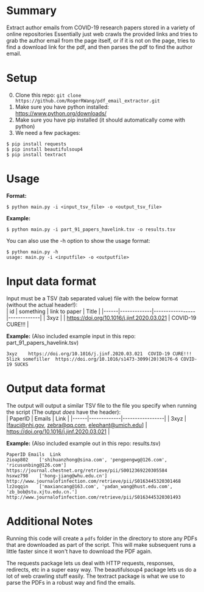 # Summary
Extract author emails from COVID-19 research papers stored in a variety of online repositories
Essentially just web crawls the provided links and tries to grab the author email from the page itself, or if it is not on the page, tries to find a download link for the pdf, and then parses the pdf to find the author email.

# Setup
0) Clone this repo: `git clone https://github.com/RogerRWang/pdf_email_extractor.git`
1) Make sure you have python installed: https://www.python.org/downloads/
2) Make sure you have pip installed (it should automatically come with python)
3) We need a few packages:
```
$ pip install requests
$ pip install beautifulsoup4
$ pip install textract
```

# Usage
<b>Format:</b><br>
```
$ python main.py -i <input_tsv_file> -o <output_tsv_file>
```
<b>Example:</b><br>
```
$ python main.py -i part_91_papers_havelink.tsv -o results.tsv
```
You can also use the -h option to show the usage format:
```
$ python main.py -h
usage: main.py -i <inputfile> -o <outputfile>
```

# Input data format
Input must be a TSV (tab separated value) file with the below format (without the actual header!):<br>
|  id  |  something  |  link to paper  |  Title  |
|------|-------------|-----------------|-------------|
| 3xyz |             |  https://doi.org/10.1016/j.jinf.2020.03.021 |  COVID-19 CURE!!!    |

<b>Example:</b> (Also included example input in this repo: part_91_papers_havelink.tsv)<br>
```
3xyz    https://doi.org/10.1016/j.jinf.2020.03.021  COVID-19 CURE!!!
5lizk somefiller  https://doi.org/10.1016/s1473-3099(20)30176-6 COVID-19 SUCKS
```


# Output data format
The output will output a similar TSV file to the file you specify when running the script (The output <i>does</i> have the header):<br>
|  PaperID  |  Emails  |  Link  |
|------|-------------|-----------------|
| 3xyz | \[fauci@nhi.gov, zebra@qq.com, elephant@umich.edu\]            |  https://doi.org/10.1016/j.jinf.2020.03.021 |

<b>Example:</b> (Also included example out in this repo: results.tsv)<br>
```
PaperID	Emails	Link
2ioap802	['shihuanzhong@sina.com', 'pengpengwg@126.com', 'ricusunbing@126.com']	https://journal.chestnet.org/retrieve/pii/S0012369220305584
hsxwz798	['hong-jiang@whu.edu.cn']	http://www.journalofinfection.com/retrieve/pii/S0163445320301468
lz2oqqin	['maxiancang@163.com', 'yadan_wang@hust.edu.com', 'zb_bob@stu.xjtu.edu.cn.']	http://www.journalofinfection.com/retrieve/pii/S0163445320301493
```

# Additional Notes
Running this code will create a `pdfs` folder in the directory to store any PDFs that are downloaded as part of the script. This will make subsequent runs a little faster since it won't have to download the PDF again.

The requests package lets us deal with HTTP requests, responses, redirects, etc in a super easy way.
The beautifulsoup4 package lets us do a lot of web crawling stuff easily.
The textract package is what we use to parse the PDFs in a robust way and find the emails.
